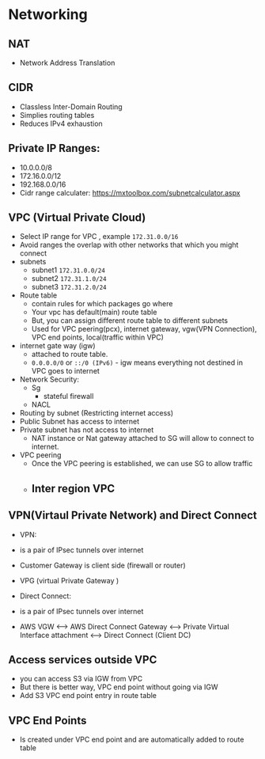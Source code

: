 # Networking
## NAT
  - Network Address Translation
## CIDR
  - Classless Inter-Domain Routing
  - Simplies routing tables
  - Reduces IPv4 exhaustion
## Private IP Ranges:
  - 10.0.0.0/8
  - 172.16.0.0/12
  - 192.168.0.0/16
  - Cidr range calculater: https://mxtoolbox.com/subnetcalculator.aspx

## VPC (Virtual Private Cloud)
  - Select IP range for VPC , example `172.31.0.0/16  `
  - Avoid ranges the overlap with other networks that which you might connect
  - subnets
    - subnet1 `172.31.0.0/24`
    - subnet2 `172.31.1.0/24`
    - subnet3 `172.31.2.0/24`
  - Route table
    - contain rules for which packages go where
    - Your vpc has default(main) route table
    - But, you can assign different route table to different subnets
    - Used for VPC peering(pcx), internet gateway, vgw(VPN Connection), VPC end points, local(traffic within VPC)
  - internet gate way (igw)
    - attached to route table.
    - `0.0.0.0/0` or `::/0 (IPv6)` - igw means everything not destined in VPC goes to internet
  - Network Security:
    - Sg
      - stateful firewall
    - NACL
  - Routing by subnet (Restricting internet access)
   - Public Subnet has access to internet
   - Private subnet has not access to internet
      - NAT instance or Nat gateway attached to SG will allow to connect to internet.
  - VPC peering
    - Once the VPC peering is established, we can use SG to allow traffic
    - Inter region VPC
      -
## VPN(Virtaul Private Network) and Direct Connect
  - VPN:
  - is a pair of IPsec tunnels over internet
  - Customer Gateway is client side (firewall or router)
  - VPG (virtual Private Gateway )

  - Direct Connect:
  - is a pair of IPsec tunnels over internet
  - AWS VGW <-->  AWS Direct Connect Gateway <--> Private Virtual Interface attachment <--> Direct Connect (Client DC)

## Access services outside VPC
  - you can access S3 via IGW from VPC
  - But there is better way, VPC end point without going via IGW
  - Add S3 VPC end point entry in route table

## VPC End Points
  - Is created under VPC end point and are automatically added to route table
